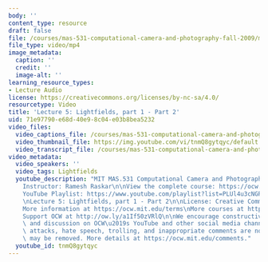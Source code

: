 ```yaml
---
body: ''
content_type: resource
draft: false
file: /courses/mas-531-computational-camera-and-photography-fall-2009/mitmas_531f09_lec05_2_360p_16_9.mp4
file_type: video/mp4
image_metadata:
  caption: ''
  credit: ''
  image-alt: ''
learning_resource_types:
- Lecture Audio
license: https://creativecommons.org/licenses/by-nc-sa/4.0/
resourcetype: Video
title: 'Lecture 5: Lightfields, part 1 - Part 2'
uid: 71e97790-e68d-40e9-8c04-e03b8bea5232
video_files:
  video_captions_file: /courses/mas-531-computational-camera-and-photography-fall-2009/1Qf9-Ig1Qha9Mf2KYw767tf9JmVfXZlHC_transcript.webvtt
  video_thumbnail_file: https://img.youtube.com/vi/tnmQ8gytqyc/default.jpg
  video_transcript_file: /courses/mas-531-computational-camera-and-photography-fall-2009/1Qf9-Ig1Qha9Mf2KYw767tf9JmVfXZlHC_transcript.pdf
video_metadata:
  video_speakers: ''
  video_tags: Lightfields
  youtube_description: "MIT MAS.531 Computational Camera and Photography, Fall 2009\n\
    Instructor: Ramesh Raskar\n\nView the complete course: https://ocw.mit.edu/courses/mas-531-computational-camera-and-photography-fall-2009/\n\
    YouTube Playlist: https://www.youtube.com/playlist?list=PLUl4u3cNGP61pwA6paIRZ30q1sjLE8b6c\n\
    \nLecture 5: Lightfields, part 1 - Part 2\n\nLicense: Creative Commons BY-NC-SA\n\
    More information at https://ocw.mit.edu/terms\nMore courses at https://ocw.mit.edu\n\
    Support OCW at http://ow.ly/a1If50zVRlQ\n\nWe encourage constructive comments\
    \ and discussion on OCW\u2019s YouTube and other social media channels. Personal\
    \ attacks, hate speech, trolling, and inappropriate comments are not allowed and\
    \ may be removed. More details at https://ocw.mit.edu/comments."
  youtube_id: tnmQ8gytqyc
---
```

